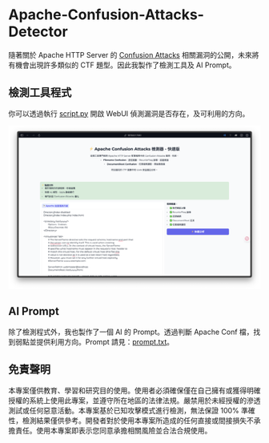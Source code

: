 # Apache-Confusion-Attacks-Detector

隨著關於 Apache HTTP Server 的 [Confusion Attacks](https://blog.orange.tw/posts/2024-08-confusion-attacks-ch/) 相關漏洞的公開，未來將有機會出現許多類似的 CTF 題型。因此我製作了檢測工具及 AI Prompt。

## 檢測工具程式

你可以透過執行 [script.py](script.py) 開啟 WebUI 偵測漏洞是否存在，及可利用的方向。

![alt](assets/webui.png)

## AI Prompt

除了檢測程式外，我也製作了一個 AI 的 Prompt。透過判斷 Apache Conf 檔，找到弱點並提供利用方向。Prompt 請見：[prompt.txt](prompt.txt)。

## 免責聲明

本專案僅供教育、學習和研究目的使用。使用者必須確保僅在自己擁有或獲得明確授權的系統上使用此專案，並遵守所在地區的法律法規。嚴禁用於未經授權的滲透測試或任何惡意活動。本專案基於已知攻擊模式進行檢測，無法保證 100% 準確性，檢測結果僅供參考。開發者對於使用本專案所造成的任何直接或間接損失不承擔責任。使用本專案即表示您同意承擔相關風險並合法合規使用。
